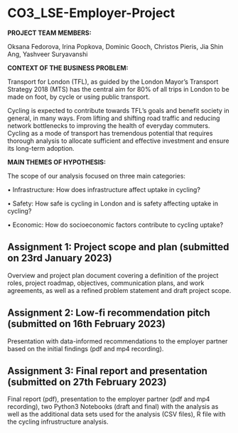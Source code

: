 # CO3_LSE-Employer-Project

**PROJECT TEAM MEMBERS:**

Oksana Fedorova, 
Irina Popkova, 
Dominic Gooch, 
Christos Pieris,
Jia Shin Ang, 
Yashveer Suryavanshi

**CONTEXT OF THE BUSINESS PROBLEM:**

Transport for London (TFL), as guided by the London Mayor’s Transport Strategy 2018 (MTS) has the central aim for 80% of all trips in London to be made on foot, by cycle or using public transport.

Cycling is expected to contribute towards TFL’s goals and benefit society in general, in many ways. From lifting and shifting road traffic and reducing network bottlenecks to improving the health of everyday commuters. Cycling as a mode of transport has tremendous potential that requires thorough analysis to allocate sufficient and effective investment and ensure its long-term adoption.

**MAIN THEMES OF HYPOTHESIS:** 

The scope of our analysis focused on three main categories:

• Infrastructure: How does infrastructure affect uptake in cycling?

• Safety: How safe is cycling in London and is safety affecting uptake in cycling?

• Economic: How do socioeconomic factors contribute to cycling uptake?

## Assignment 1: Project scope and plan (submitted on 23rd January 2023)

Overview and project plan document covering a definition of the project roles, project roadmap, objectives, communication plans, and work agreements, as well as a refined problem statement and draft project scope. 

## Assignment 2: Low-fi recommendation pitch (submitted on 16th February 2023)

Presentation with data-informed recommendations to the employer partner based on the initial findings (pdf and mp4 recording).

## Assignment 3: Final report and presentation (submitted on 27th February 2023)

Final report (pdf), presentation to the employer partner (pdf and mp4 recording), two Python3 Notebooks (draft and final) with the analysis 
as well as the additional data sets used for the analysis (CSV files), R file with the cycling infrustructure analysis. 


